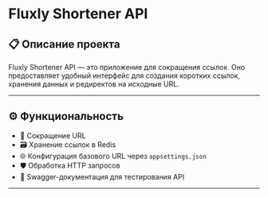 # Fluxly Shortener API

## 📋 Описание проекта

Fluxly Shortener API — это приложение для сокращения ссылок. Оно предоставляет удобный интерфейс для создания коротких ссылок, хранения данных и редиректов на исходные URL.

---

## ⚙️ Функциональность

- 🔗 Сокращение URL
- 🗃️ Хранение ссылок в Redis
- 🌐 Конфигурация базового URL через `appsettings.json`
- 🛡️ Обработка HTTP запросов
- 📖 Swagger-документация для тестирования API

---
